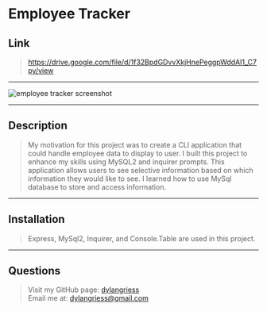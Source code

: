 # Employee Tracker

## Link

> https://drive.google.com/file/d/1f32BpdGDvvXkjHnePeggpWddAI1_C7py/view

---

![employee tracker screenshot](https://user-images.githubusercontent.com/107587452/189556472-9c0ddb4d-686c-402b-b1ce-78740a187481.png)

---

## Description

> My motivation for this project was to create a CLI application that could handle employee data to display to user.
> I built this project to enhance my skills using MySQL2 and inquirer prompts.
> This application allows users to see selective information based on which information they would like to see.
> I learned how to use MySql database to store and access information.

---

## Installation

> Express, MySql2, Inquirer, and Console.Table are used in this project.

---

## Questions

> Visit my GitHub page: [dylangriess](https://github.com/dylangriess)  
> Email me at: [dylangriess@gmail.com](dylangriess@gmail.com)
